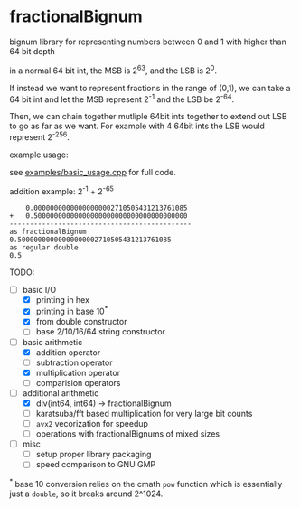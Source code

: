 # fractionalBignum
bignum library for representing numbers between 0 and 1 with higher than 64 bit depth

in a normal 64 bit int, the MSB is 2<sup>63</sup>, and the LSB is 2<sup>0</sup>.

If instead we want to represent fractions in the range of (0,1), we can take a 64 bit int and let the MSB represent 2<sup>-1</sup>
and the LSB be 2<sup>-64</sup>.

Then, we can chain together mutliple 64bit ints together to extend out LSB to go as far as we want. For example with 4 64bit ints the LSB would represent 2<sup>-256</sup>.

example usage:

see [examples/basic_usage.cpp](examples/basic_usage.cpp) for full code.

addition example: 2<sup>-1</sup> + 2<sup>-65</sup>

```
    0.00000000000000000002710505431213761085
+   0.50000000000000000000000000000000000000
---------------------------------------------
as fractionalBignum
0.50000000000000000002710505431213761085
as regular double
0.5

```

TODO:
 - [ ] basic I/O
    - [x] printing in hex
    - [x] printing in base 10<sup>*</sup>
    - [x] from double constructor
    - [ ] base 2/10/16/64 string constructor
 - [ ] basic arithmetic
    - [x] addition operator
    - [ ] subtraction operator
    - [x] multiplication operator
    - [ ] comparision operators
 - [ ] additional arithmetic
    - [x] div(int64, int64) -> fractionalBignum
    - [ ] karatsuba/fft based multiplication for very large bit counts
    - [ ] `avx2` vecorization for speedup
    - [ ] operations with fractionalBignums of mixed sizes
 - [ ] misc
    - [ ] setup proper library packaging
    - [ ] speed comparison to GNU GMP

<sup>*</sup> base 10 conversion relies on the cmath `pow` function which is essentially just a `double`, so it breaks around 2^1024.
